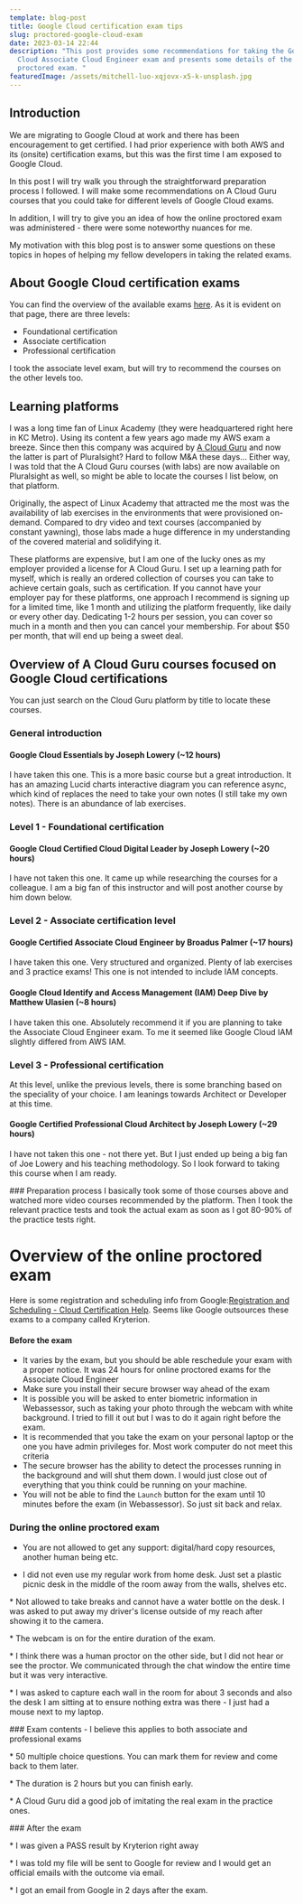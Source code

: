 ```yaml
---
template: blog-post
title: Google Cloud certification exam tips
slug: proctored-google-cloud-exam
date: 2023-03-14 22:44
description: "This post provides some recommendations for taking the Google
  Cloud Associate Cloud Engineer exam and presents some details of the online
  proctored exam. "
featuredImage: /assets/mitchell-luo-xqjovx-x5-k-unsplash.jpg
---
```



## Introduction

We are migrating to Google Cloud at work and there has been encouragement to get certified. I had prior experience with both AWS and its (onsite) certification exams, but this was the first time I am exposed to Google Cloud. 

In this post I will try walk you through the straightforward preparation process I followed.  I will make some recommendations on A Cloud Guru courses that you could take for different levels of Google Cloud exams. 

In addition, I will try to give you an idea of how the online proctored exam was administered - there were some noteworthy nuances for me.  

My motivation with this  blog post is to answer some questions on these topics in hopes of helping my fellow developers in taking the related exams. 

## About Google Cloud certification exams

You can find the overview of the available exams [here](https://cloud.google.com/certification).  As it is evident on that page, there are three levels: 

* Foundational certification
* Associate certification 
* Professional certification 

I took the associate level exam, but will try to recommend the courses on the other levels too. 

## Learning platforms

I was a long time fan of Linux Academy (they were headquartered right here in KC Metro). Using its content a few years ago made my AWS exam a breeze. Since then this company was acquired by [A Cloud Guru](https://acloudguru.com/) and now the latter is part of Pluralsight? Hard to follow M&A these days… Either way, I was told that the A Cloud Guru courses (with labs) are now available on Pluralsight as well, so might be able to locate the courses I list below, on that platform. 

Originally, the aspect of Linux Academy that attracted me the most was the availability of lab exercises in the environments that were provisioned on-demand. Compared to dry video and text courses (accompanied by constant yawning), those labs made a huge difference in my understanding of the covered material and solidifying it. 

These platforms are expensive, but I am one of the lucky ones as my employer provided a license for A Cloud Guru. I set up a learning path for myself, which is really an ordered collection of courses you can take to achieve certain goals, such as certification. If you cannot have your employer pay for these platforms, one approach I recommend is signing up for a limited time, like 1 month and utilizing the platform frequently, like daily or every other day. Dedicating 1-2 hours per session, you can cover so much in a month and then you can cancel your membership. For about $50 per month, that will end up being a sweet deal. 

## Overview of A Cloud Guru courses focused on Google Cloud certifications

You can just search on the Cloud Guru platform by title to locate these courses. 

### General introduction

#### Google Cloud Essentials by Joseph Lowery (~12 hours)

I have taken this one. This is a more basic course but a great introduction. It has an amazing Lucid charts interactive diagram you can reference async, which kind of replaces the need to take your own notes (I still take my own notes).  There is an abundance of lab exercises.  

### Level 1 - Foundational certification

#### Google Cloud Certified Cloud Digital Leader by Joseph Lowery (~20 hours)

I have not taken this one.  It came up while researching the courses for a colleague. I am a big fan of this instructor and will post another course by him down below. 

### Level 2 - Associate certification level

#### Google Certified Associate Cloud Engineer by Broadus Palmer  (~17 hours)

I have taken this one. Very structured and organized. Plenty of lab exercises and 3 practice exams! This one is not  intended to include IAM concepts. 

#### Google Cloud Identify and Access Management (IAM) Deep Dive by Matthew Ulasien (~8 hours)

I have taken this one.  Absolutely recommend it if you are planning to take the Associate Cloud Engineer exam. To me it seemed like Google Cloud IAM slightly differed from AWS IAM. 

### Level 3 - Professional certification

At this level, unlike the previous levels, there is some branching based on the speciality of your choice. I am leanings towards Architect or Developer at this time. 

#### Google Certified Professional Cloud Architect by Joseph Lowery (~29 hours)

I have not taken this one - not there yet. But I just ended up being a big fan of Joe Lowery and his teaching methodology. So I look forward to taking this course when I am ready. 

#﻿## Preparation process 
I basically took some of those courses above and watched more video courses recommended by the platform. Then I took the relevant practice tests and took the actual exam as soon as I got 80-90% of the practice tests right. 

# Overview of the online proctored exam

Here is some registration and scheduling info from Google:[Registration and Scheduling - Cloud Certification Help](https://support.google.com/cloud-certification/answer/9907651?hl=en). Seems like Google outsources these exams to a company called Kryterion. 

#### Before the exam

* It varies by the exam, but you should be able reschedule your exam with a proper notice. It was 24 hours for online proctored exams for the Associate Cloud Engineer
* Make sure you install their secure browser way ahead of the exam
* It is possible you will be asked to enter biometric information in Webassessor, such as taking your photo through the webcam with white background. I tried to fill it out but I was to do it again right before the exam. 
* It is recommended that you take the exam on your personal laptop or the one you have admin privileges for. Most work computer do not meet this criteria 
* The secure browser has the ability to detect the processes running in the background and will shut them down. I would just close out of everything that you think could be running on your machine. 
* You will not be able to find the `Launch` button for the exam until 10 minutes before the exam (in Webassessor). So just sit back and relax. 

### During the online proctored exam

* You are not allowed to get any support: digital/hard copy resources, another human being etc. 

* I did not even use my regular work from home desk. Just set a plastic picnic desk in the middle of the room away from the walls, shelves etc.  

*﻿ Not allowed to take breaks and cannot have a water bottle on the desk. I was asked to put away my driver's license outside of my reach after showing it to the camera. 

*﻿ The webcam is on for the entire duration of the exam. 

*﻿ I think there was a human proctor on the other side, but I did not hear or see the proctor. We communicated through the chat window the entire time but it was very interactive. 

*﻿ I was asked to capture each wall in the room for about 3 seconds and also the desk I am sitting at to ensure nothing extra was there - I just had a mouse next to my laptop. 


#﻿## Exam contents - I believe this applies to both associate and professional exams

*﻿ 50 multiple choice questions. You can mark them for review and come back to them later. 

*﻿ The duration is 2 hours but you can finish early. 

*﻿ A Cloud Guru did a good job of imitating the real exam in the practice ones. 

#﻿## After the exam

*﻿ I was given a PASS result by Kryterion right away 

*﻿ I was told my file will be sent to Google for review and I would get an official emails with the outcome via email. 

*﻿ I got an email from Google in 2 days after the exam. 

